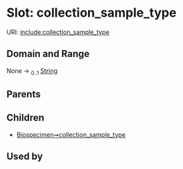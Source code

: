 
# Slot: collection_sample_type




URI: [include:collection_sample_type](https://w3id.org/include/collection_sample_type)


## Domain and Range

None &#8594;  <sub>0..1</sub> [String](types/String.md)

## Parents


## Children

 *  [Biospecimen➞collection_sample_type](Biospecimen_collection_sample_type.md)

## Used by

